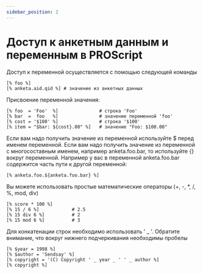 ```yaml
---
sidebar_position: 2
---
```


# Доступ к анкетным данным и переменным в PROScript

Доступ к переменной осуществляется с помощью следующей команды
```
[% foo %]
[% anketa.aid.qid %] # значение из анкетных данных
```
Присвоение переменной значения:
```
[% foo  = 'Foo'  %]               # строка 'Foo'
[% bar  =  foo   %]               # значение переменной 'foo'
[% cost = '$100' %]               # строка '$100'
[% item = "$bar: ${cost}.00" %]   # значение "Foo: $100.00"
```

Если вам надо получить значение из переменной используйте $ перед именем переменной. Если вам надо получить значение из переменной с многосоставным именем, например anketa.foo.bar, то используйте {} вокруг переменной. Например у вас в переменной anketa.foo.bar содержится часть пути к другой переменной:
```
[% anketa.foo.${anketa.foo.bar} %]
```
Вы можете использовать простые математические операторы (+, -, *, /, %, mod, div)
```
[% score * 100 %]
[% 15 / 6 %]            # 2.5
[% 15 div 6 %]          # 2
[% 15 mod 6 %]          # 3
```
Для конкатенации строк необходимо использовать ' _ '. Обратите внимание, что вокруг нижнего подчеркивания необходимы пробелы
```
[% $year = 1998 %]
[% $author = 'Sendsay' %]
[% copyright = '(C) Copyright ' _ year _ ' ' _ author %]
[% copyright %]
```